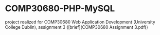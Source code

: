 # COMP30680-PHP-MySQL

project realized for COMP30680 Web Application Development (University College Dublin), assignment 3 ([brief](COMP30680 Assignment 3.pdf))
